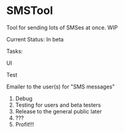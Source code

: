 # SMSTool
Tool for sending lots of SMSes at once. WIP

Current Status: In beta 

Tasks: <p/>
UI <p/>
Test <p/>
Emailer to the user(s) for "SMS messages"

1. Debug
2. Testing for users and beta testers
3. Release to the general public later
4. ???
5. Profit!!!


